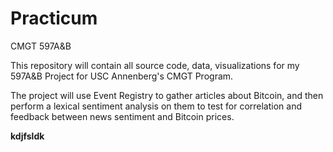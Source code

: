 # Practicum
CMGT 597A&B

This repository will contain all source code, data, visualizations for my 597A&B Project for USC Annenberg's CMGT Program.

The project will use Event Registry to gather articles about Bitcoin, and then perform a lexical sentiment analysis on them to test for correlation and feedback between news sentiment and Bitcoin prices.

<b>kdjfsldk
